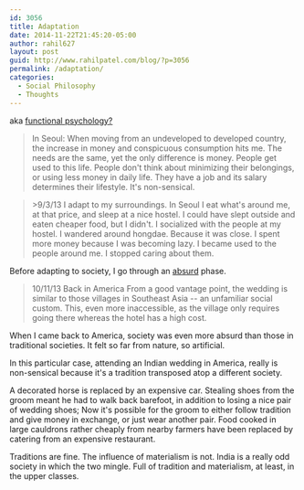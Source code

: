 ```yaml
---
id: 3056
title: Adaptation
date: 2014-11-22T21:45:20-05:00
author: rahil627
layout: post
guid: http://www.rahilpatel.com/blog/?p=3056
permalink: /adaptation/
categories:
  - Social Philosophy
  - Thoughts
---
```

aka <a href="http://en.wikipedia.org/wiki/Functional_psychology">functional psychology?</a>

<blockquote>In Seoul:
When moving from an undeveloped to developed country, the increase in money and conspicuous consumption hits me. The needs are the same, yet the only difference is money. People get used to this life. People don't think about minimizing their belongings, or using less money in daily life. They have a job and its salary determines their lifestyle. It's non-sensical.</blockquote>

<blockquote>>9/3/13
I adapt to my surroundings. In Seoul I eat what's around me, at that price, and sleep at a nice hostel. I could have slept outside and eaten cheaper food, but I didn't. I socialized with the people at my hostel. I wandered around hongdae. Because it was close. I spent more money because I was becoming lazy. I became used to the people around me. I stopped caring about them.</blockquote>

Before adapting to society, I go through an <a href="http://www.rahilpatel.com/blog/absurdism" title="Absurdism">absurd</a> phase.

<blockquote>10/11/13 Back in America
From a good vantage point,  the wedding is similar to those villages in Southeast Asia -- an unfamiliar social custom. This, even more inaccessible, as the village only requires going there whereas the hotel has a high cost.</blockquote>

When I came back to America, society was even more absurd than those in traditional societies. It felt so far from nature, so artificial.

In this particular case, attending an Indian wedding in America, really is non-sensical because it's a tradition transposed atop a different society.

A decorated horse is replaced by an expensive car. Stealing shoes from the groom meant he had to walk back barefoot, in addition to losing a nice pair of wedding shoes; Now it's possible for the groom to either follow tradition and give money in exchange, or just wear another pair. Food cooked in large cauldrons rather cheaply from nearby farmers have been replaced by catering from an expensive restaurant.

Traditions are fine. The influence of materialism is not. India is a really odd society in which the two mingle. Full of tradition and materialism, at least, in the upper classes.